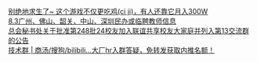   
[别绝地求生了~ 这个游戏不仅更吃鸡(ci ji)，有人还靠它月入300W](http://www.dianyue.me/archives/780/eiakw3htdn5kskgu/)  
[8.3广州、佛山、韶关、中山、深圳民办或临聘教师信息](http://www.dianyue.me/archives/102/q6bfyslsymhlihad/)  
[总会秘书处关于批准第248批24校友加入联谊共享校友大家庭并列入第13交流群的公告](http://www.dianyue.me/archives/889/ejezbpalmqnzw3cu/)  
[技术群 | 商汤/搜狗/bilibili…大厂hr入群答疑，免转发获取内推名额！](http://www.dianyue.me/archives/546/x3p7ps7ziyc9cr6p/)